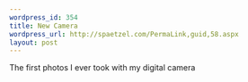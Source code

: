 ```yaml
--- 
wordpress_id: 354
title: New Camera
wordpress_url: http://spaetzel.com/PermaLink,guid,58.aspx
layout: post
---
```

The first photos I ever took with my digital camera<img width="0" height="0" src="http://spaetzel.com/aggbug.ashx?id=58" />
